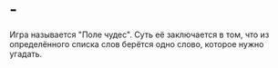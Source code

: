# -
Игра называется "Поле чудес". Суть её заключается в том, что из определённого списка слов берётся одно слово, которое нужно угадать.
